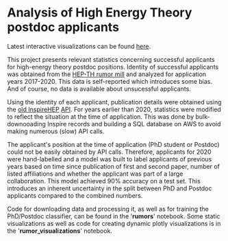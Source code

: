 # Analysis of High Energy Theory postdoc applicants
Latest interactive visualizations can be found [here](http://wwwhome.lorentz.leidenuniv.nl/~garnier/).

This project presents relevant statistics concerning successful applicants for high-energy theory postdoc positions. Identity of successful applicants was obtained from the [HEP-TH rumor mill](https://sites.google.com/site/postdocrumor/) and analyzed for application years 2017-2020. This data is self-reported which introduces some bias. And of course, no data is available about unsucessful applicants.

Using the identity of each applicant, publication details were obtained using the [old InspireHEP](http://old.inspirehep.net) [API](http://old.inspirehep.net/info/hep/api). For years earlier than 2020, statistics were modified to reflect the situation at the time of application. This was done by bulk-downooading Inspire records and building a SQL database on AWS to avoid making numerous (slow) API calls. 

The applicant's position at the time of application (PhD student or Postdoc) could not be easily obtained by API calls. Therefore, applicants for 2020 were hand-labelled and a model was built to label applicants of previous years based on time since publication of first and second paper, number of listed affiliations and whether the applicant was part of a large collaboration. This model achieved 90% accuracy on a test set. This introduces an inherent uncertainty in the split between PhD and Postdoc applicants compared to the combined numbers. 

Code for downloading data and processing it, as well as for training the PhD/Postdoc classifier, can be found in the '**rumors**' notebook. Some static visualizations as well as code for creating dynamic plotly visualizations is in the '**rumor_visualizations**' notebook. 
